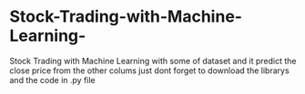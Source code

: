 # Stock-Trading-with-Machine-Learning-
Stock Trading with Machine Learning with some of dataset and it predict the close price from the other colums 
just dont forget to download the librarys
and the code in .py file
